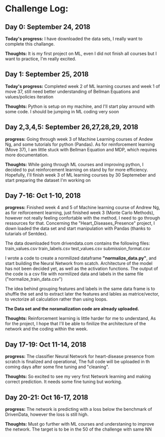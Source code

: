 # Challenge Log:

## Day 0: September 24, 2018

**Today's progress:** I have downloaded the data sets, I really want to complete this challange.

**Thoughts:** It is my first project on ML, even I did not finish all courses but I want to practice, I'm really excited.

## Day 1: September 25, 2018

**Today's progress:** Completed week 2 of ML learning courses and week 1 of move 37, still need better understanding of Bellman Equations and values/policies iteration

**Thoughts:** Python is setup on my machine, and I'll start play arround with some code. I should be jumping in ML coding very soon

## Day 2,3,4,5: September 26,27,28,29, 2018

**progress:** Going through week 3 of Machine Learning courses of Andew Ng, and some tutorials for python (Pandas). As for reinforcement learning (Move 37), I am little stuck with Bellman Equation and MDP, which requires more documentation. 

**Thoughts:** While going through ML courses and improving python, I decided to put reinforcement learning on stand by for more efficiency.
Hopefully, I'll finish week 3 of ML learning courses by 30 Septemeber and start preparing the dataset I'm working on

## Day 7-16: Oct 1-10, 2018

**progress:** Finished week 4 and 5 of Machine learning course of Andrew Ng, as for reiforcement learning, just finished week 3 (Monte Carlo Methods), however not really feeling confortable with the method, I need to go through ressources for that.
Concerning the "Heart_Diseases_Presence" project, I down loaded the data set and start manipulation with Pandas (thanks to tutarials of Sentdex).

The data downloaded from drivendata.com contains the following files:
train_values.csv
train_labels.csv
test_values.csv
submission_format.csv

I wrote a code to create a normilized dataframe **"normalize_data.py"**, and start building the Neural Network from scatch.
Architecture of the model has not been decided yet, as well as the activation functions.
The output of the code is a csv file with normilized data and labels in the same file ("normalize_train_data.csv")

The idea behind grouping features and labels in the same data frame is to shuffle the set and to extract later the features and lables as matrice/vector, to vectorize all calculation rather than using loops.


**The Data set and the noramalization code are already uploaded.**

**Thoughts:** Reinforcement learning is little harder for me to understand, 
As for the project, I hope that I'll be able to finilize the architecture of the network and the coding within the week.


## Day 17-19: Oct 11-14, 2018

**progress:** The classifier Neural Network for heart-disease presence from scratch is finalized and operational, 
The full code will be uploaded in th coming days after some fine tuning and "cleaning".

**Thoughts:** So excited to see my very first Network learning and making correct prediction. It needs some fine tuning but working.
## Day 20-21: Oct 16-17, 2018

**progress:** The network is predicting with a loss below the benchmark of DrivenData, however the loss is still high. 

**Thoughts:** Must go further with ML courses and understaning to improve the network.
The target is to be in the 50 of the challenge with same NN
